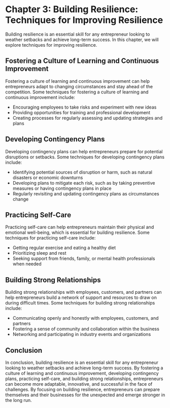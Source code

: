 Chapter 3: Building Resilience: Techniques for Improving Resilience
===================================================================

Building resilience is an essential skill for any entrepreneur looking to weather setbacks and achieve long-term success. In this chapter, we will explore techniques for improving resilience.

Fostering a Culture of Learning and Continuous Improvement
----------------------------------------------------------

Fostering a culture of learning and continuous improvement can help entrepreneurs adapt to changing circumstances and stay ahead of the competition. Some techniques for fostering a culture of learning and continuous improvement include:

* Encouraging employees to take risks and experiment with new ideas
* Providing opportunities for training and professional development
* Creating processes for regularly assessing and updating strategies and plans

Developing Contingency Plans
----------------------------

Developing contingency plans can help entrepreneurs prepare for potential disruptions or setbacks. Some techniques for developing contingency plans include:

* Identifying potential sources of disruption or harm, such as natural disasters or economic downturns
* Developing plans to mitigate each risk, such as by taking preventive measures or having contingency plans in place
* Regularly revisiting and updating contingency plans as circumstances change

Practicing Self-Care
--------------------

Practicing self-care can help entrepreneurs maintain their physical and emotional well-being, which is essential for building resilience. Some techniques for practicing self-care include:

* Getting regular exercise and eating a healthy diet
* Prioritizing sleep and rest
* Seeking support from friends, family, or mental health professionals when needed

Building Strong Relationships
-----------------------------

Building strong relationships with employees, customers, and partners can help entrepreneurs build a network of support and resources to draw on during difficult times. Some techniques for building strong relationships include:

* Communicating openly and honestly with employees, customers, and partners
* Fostering a sense of community and collaboration within the business
* Networking and participating in industry events and organizations

Conclusion
----------

In conclusion, building resilience is an essential skill for any entrepreneur looking to weather setbacks and achieve long-term success. By fostering a culture of learning and continuous improvement, developing contingency plans, practicing self-care, and building strong relationships, entrepreneurs can become more adaptable, innovative, and successful in the face of challenges. By focusing on building resilience, entrepreneurs can prepare themselves and their businesses for the unexpected and emerge stronger in the long run.
